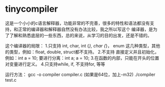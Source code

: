 # tinycompiler

这是一个小小的c语言解释器，功能非常的不完善，很多的特性和语法都没有支持，和正常的编译器和解释器自然没有办法比较，我之所以写这个
编译器，是为了了解和熟悉底层的一些东西，总的来说，从学习的目的出发，还是不错的。

这个编译器的局限：
1.只支持 int, char, int {*}, char {*}， enum 这几种类型，其他的类型，例如：float, double, struct都不支持。
2.不支持 直接定义并且初始化，例如：int a = 10; 要进行分离：int a; a = 10;
3.在函数的内部，只能在开头的位置对变量进行定义。
4.只支持while, if, 不支持for, 等等




运行方法：
gcc -o compiler compiler.c (如果是64位，加上-m32)
./compiler test.c
